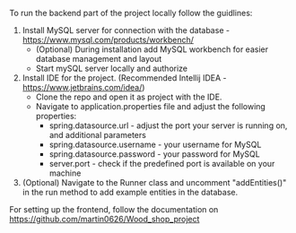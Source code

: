 To run the backend part of the project locally follow the guidlines:

1. Install MySQL server for connection with the database - https://www.mysql.com/products/workbench/
   - (Optional) During installation add MySQL workbench for easier database management and layout
   - Start mySQL server locally and authorize
2. Install IDE for the project. (Recommended Intellij IDEA - https://www.jetbrains.com/idea/)
   - Clone the repo and open it as project with the IDE.
   - Navigate to application.properties file and adjust the following properties:
       - spring.datasource.url - adjust the port your server is running on, and additional parameters
       - spring.datasource.username - your username for MySQL
       - spring.datasource.password - your password for MySQL
       - server.port - check if the predefined port is available on your machine
3. (Optional) Navigate to the Runner class and uncomment "addEntities()" in the run method to add example entities in the database.

For setting up the frontend, follow the documentation on https://github.com/martin0626/Wood_shop_project
